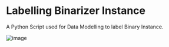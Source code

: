 # Labelling Binarizer Instance

A Python Script used for Data Modelling to label Binary Instance.

![image](https://github.com/HarshCasper/Rotten-Scripts/blob/master/Labelling%20Binarizer%20Instance/carbon%20(18).png)
